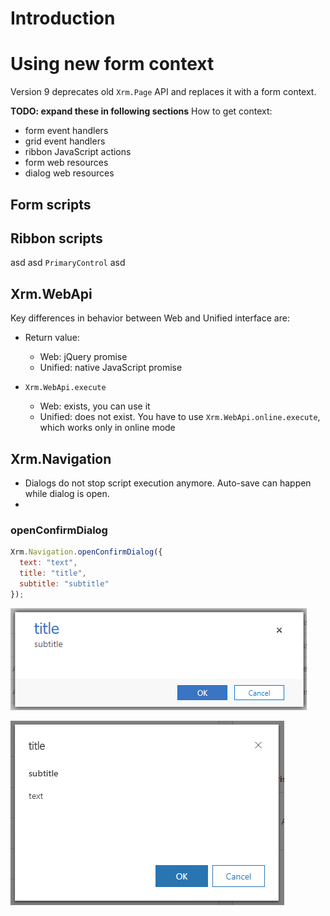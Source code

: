 # Introduction 


# Using new form context

Version 9 deprecates old `Xrm.Page` API and replaces it with a form context. 

**TODO: expand these in following sections**
How to get context:
- form event handlers 
- grid event handlers
- ribbon JavaScript actions
- form web resources
- dialog web resources



## Form scripts


## Ribbon scripts

asd asd `PrimaryControl` asd

## Xrm.WebApi

Key differences in behavior between Web and Unified interface are:

- Return value:
    - Web: jQuery promise
    - Unified: native JavaScript promise

- `Xrm.WebApi.execute`
    - Web: exists, you can use it
    - Unified: does not exist. You have to use `Xrm.WebApi.online.execute`, which works only in online mode

## Xrm.Navigation

- Dialogs do not stop script execution anymore. Auto-save can happen while dialog is open.
- 

### openConfirmDialog

```JavaScript
Xrm.Navigation.openConfirmDialog({ 
  text: "text", 
  title: "title", 
  subtitle: "subtitle" 
});
```

![Confirm dialog in Web UI](img/upgrade-9.0-confirm-web.png) 

![Confirm dialog in Web UI](img/upgrade-9.0-confirm-unified.png) 